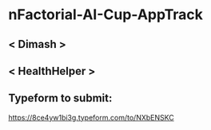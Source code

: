 # nFactorial-AI-Cup-AppTrack

## < Dimash >

## < HealthHelper >

## Typeform to submit:

https://8ce4yw1bi3g.typeform.com/to/NXbENSKC
